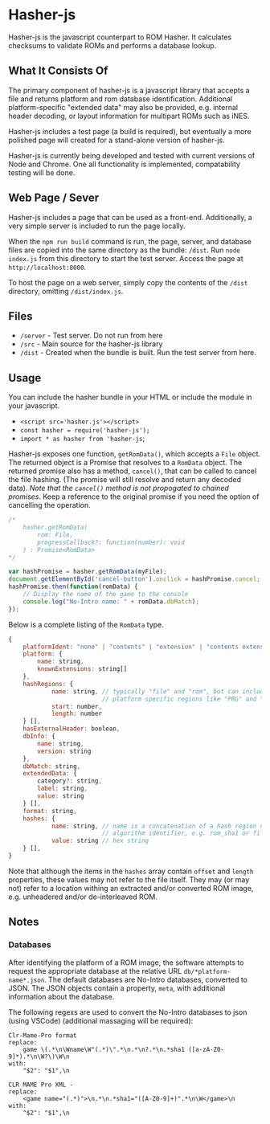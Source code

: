 # Hasher-js
Hasher-js is the javascript counterpart to ROM Hasher. It calculates checksums to validate ROMs and performs a database lookup.

## What It Consists Of
The primary component of hasher-js is a javascript library that accepts a file and returns platform and rom database identification. Additional platform-specific "extended data" may also be provided, e.g. internal header decoding, or layout information for multipart ROMs such as iNES.

Hasher-js includes a test page (a build is required), but eventually a more polished page will created for a stand-alone version of hasher-js.

Hasher-js is currently being developed and tested with current versions of Node and Chrome. One all functionality is implemented, compatability testing will be done.

## Web Page / Sever

Hasher-js includes a page that can be used as a front-end. Additionally, a very simple server is included to run the page locally.

When the `npm run build` command is run, the page, server, and database files are copied into the same directory as the bundle: `/dist`. Run `node index.js` from this directory to start the test server. Access the page at `http://localhost:8000`.

To host the page on a web server, simply copy the contents of the `/dist` directory, omitting `/dist/index.js`.

## Files

* `/server` - Test server. Do not run from here
* `/src` - Main source for the hasher-js library
* `/dist` - Created when the bundle is built. Run the test server from here.

## Usage

You can include the hasher bundle in your HTML or include the module in your javascript.

* `<script src='hasher.js'></script>`
* `const hasher = require('hasher-js');`
* `import * as hasher from 'hasher-js`;

Hasher-js exposes one function, `getRomData()`, which accepts a `File` object. The returned object is a Promise that resolves to a `RomData` object. The returned promise also has a method, `cancel()`, that can be called to cancel the file hashing. (The promise will still resolve and return any decoded data). *Note that the `cancel()` method is not propogated to chained promises*. Keep a reference to the original promise if you need the option of cancelling the operation.

```javascript
/*
    hasher.getRomData(
        rom: File, 
        progressCallback?: function(number): void
    ) : Promise<RomData>
*/

var hashPromise = hasher.getRomData(myFile);
document.getElementById('cancel-button').onclick = hashPromise.cancel;
hashPromise.then(function(romData) {
    // Display the name of the game to the console
    console.log("No-Intro name: " + romData.dbMatch);
});
```
Below is a complete listing of the `RomData` type.
```javascript
{
    platformIdent: "none" | "contents" | "extension" | "contents extension",
    platform: {
        name: string,
        knownExtensions: string[]
    },
    hashRegions: {
            name: string, // typically "file" and "rom", but can include 
                          // platform specific regions like "PRG" and "CHR"
            start: number,
            length: number
    } [],
    hasExternalHeader: boolean,
    dbInfo: {
        name: string,
        version: string
    },
    dbMatch: string,
    extendedData: {
        category?: string, 
        label: string, 
        value: string
    } [],
    format: string,
    hashes: {
            name: string, // name is a concatenation of a hash region name and
                          // algorithm identifier, e.g. rom_sha1 or file_md5
            value: string // hex string
    } [],
}
```

Note that although the items in the `hashes` array contain `offset` and `length` properties, these values may not refer to the file itself. They may (or may not) refer to a location withing an extracted and/or converted ROM image, e.g. unheadered and/or de-interleaved ROM.
## Notes

### Databases

After identifying the platform of a ROM image, the software attempts to request the appropriate database at the relative URL `db/*platform-name*.json`. The default databases are No-Intro databases, converted to JSON. The JSON objects contain a property, `meta`, with additional information about the database.

The following regexs are used to convert the No-Intro databases to json (using VSCode) (additional massaging will be required):

``` regex
Clr-Mame-Pro format
replace:
    game \(.*\n\Wname\W"(.*)\".*\n.*\n?.*\n.*sha1 ([a-zA-Z0-9]*).*\n\W?\)\W\n
with:
    "$2": "$1",\n

CLR MAME Pro XML - 
replace:
    <game name="(.*)">\n.*\n.*sha1="([A-Z0-9]+)".*\n\W</game>\n
with:
    "$2": "$1",\n
```